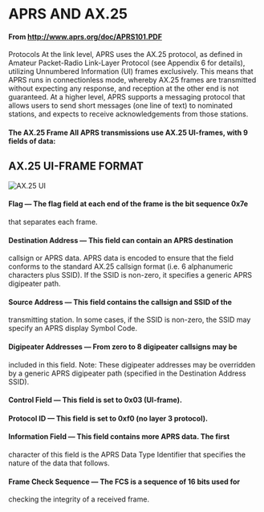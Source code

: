# APRS AND AX.25
#### From http://www.aprs.org/doc/APRS101.PDF
Protocols At the link level, APRS uses the AX.25 protocol, as defined in Amateur
Packet-Radio Link-Layer Protocol (see Appendix 6 for details), utilizing
Unnumbered Information (UI) frames exclusively. This means that APRS
runs in connectionless mode, whereby AX.25 frames are transmitted without
expecting any response, and reception at the other end is not guaranteed.
At a higher level, APRS supports a messaging protocol that allows users to
send short messages (one line of text) to nominated stations, and expects to
receive acknowledgements from those stations.

#### The AX.25 Frame All APRS transmissions use AX.25 UI-frames, with 9 fields of data:
## AX.25 UI-FRAME FORMAT

![AX.25 UI](https://raw.githubusercontent.com/stonepresto/pharah/master/ref/aprs_ax25.png)

#### Flag — The flag field at each end of the frame is the bit sequence 0x7e
that separates each frame.

#### Destination Address — This field can contain an APRS destination
callsign or APRS data. APRS data is encoded to ensure that the field
conforms to the standard AX.25 callsign format (i.e. 6 alphanumeric
characters plus SSID). If the SSID is non-zero, it specifies a generic
APRS digipeater path.

#### Source Address — This field contains the callsign and SSID of the
transmitting station. In some cases, if the SSID is non-zero, the SSID
may specify an APRS display Symbol Code.

#### Digipeater Addresses — From zero to 8 digipeater callsigns may be
included in this field. Note: These digipeater addresses may be
overridden by a generic APRS digipeater path (specified in the
Destination Address SSID).

#### Control Field — This field is set to 0x03 (UI-frame).

#### Protocol ID — This field is set to 0xf0 (no layer 3 protocol).

#### Information Field — This field contains more APRS data. The first
character of this field is the APRS Data Type Identifier that specifies the
nature of the data that follows.

#### Frame Check Sequence — The FCS is a sequence of 16 bits used for
checking the integrity of a received frame.
